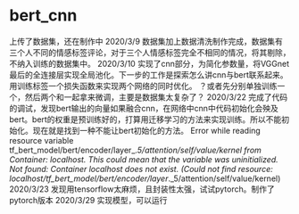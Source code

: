 # bert_cnn
上传了数据集，还在制作中
2020/3/9
数据集加上数据清洗制作完成，数据集有三个人不同的情感标签评论，对于三个人情感标签完全不相同的情况，将其剔除，不纳入训练的数据集中。
2020/3/10
实现了cnn部分，为简化参数量，将VGGnet最后的全连接层实现全局池化。下一步的工作是探索怎么讲cnn与bert联系起来。用训练标签一个损失函数来实现两个网络的同时优化。
？或者先分别单独训练一个，然后两个和一起拿来微调，主要是数据集太复杂了？
2020/3/22
完成了代码的调试，发现bert输出的向量如果融合cnn，在网络中cnn中代码初始化会殃及bert。bert的权重是预训练好的，打算用迁移学习的方法来实现训练。所以不能初始化。现在就是找到一种不能让bert初始化的方法。
 Error while reading resource variable tf_bert_model/bert/encoder/layer_._5/attention/self/value/kernel from Container: localhost. This could mean that the variable was uninitialized. Not found: Container localhost does not exist. (Could not find resource: localhost/tf_bert_model/bert/encoder/layer_._5/attention/self/value/kernel)
2020/3/23
发现用tensorflow太麻烦，且封装性太强，试试pytorch。制作了pytorch版本
2020/3/29
实现模型，可以运行
